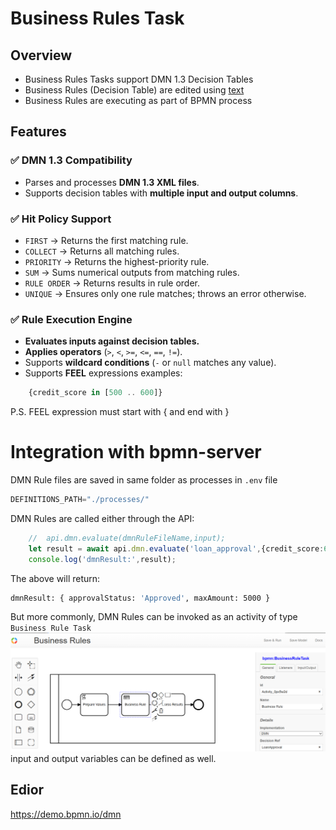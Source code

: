 # Business Rules Task
## Overview
- Business Rules Tasks support DMN 1.3 Decision Tables
- Business Rules (Decision Table) are edited using [text](https://demo.bpmn.io/dmn)
- Business Rules are executing as part of BPMN process

## Features
### ✅ **DMN 1.3 Compatibility**
- Parses and processes **DMN 1.3 XML files**.
- Supports decision tables with **multiple input and output columns**.

### ✅ **Hit Policy Support**
- `FIRST` → Returns the first matching rule.
- `COLLECT` → Returns all matching rules.
- `PRIORITY` → Returns the highest-priority rule.
- `SUM` → Sums numerical outputs from matching rules.
- `RULE ORDER` → Returns results in rule order.
- `UNIQUE` → Ensures only one rule matches; throws an error otherwise.

### ✅ **Rule Execution Engine**
- **Evaluates inputs against decision tables.**
- **Applies operators** (`>`, `<`, `>=`, `<=`, `==`, `!=`).
- Supports **wildcard conditions** (`-` or `null` matches any value).
- Supports **FEEL** expressions examples:
```ts
	{credit_score in [500 .. 600]}
```
P.S. FEEL expression must start with { and end with }

# Integration with bpmn-server

DMN Rule files are saved in same folder as processes in `.env` file
```ts
DEFINITIONS_PATH="./processes/"
```
DMN Rules are called either through the API:
```ts
	//	api.dmn.evaluate(dmnRuleFileName,input);
	let result = await api.dmn.evaluate('loan_approval',{credit_score:620,income:52000});
	console.log('dmnResult:',result);
```
The above will return:
``` sh
dmnResult: { approvalStatus: 'Approved', maxAmount: 5000 }
```
But more commonly, DMN Rules can be invoked as an activity of type `Business Rule Task`
![alt text](businessRules.png) input and output variables can be defined as well.

## Edior
https://demo.bpmn.io/dmn